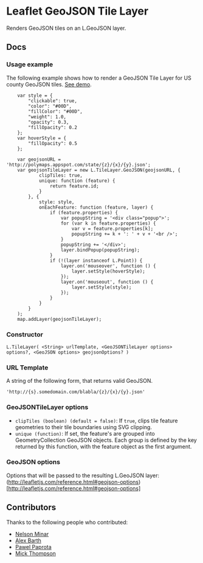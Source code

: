 # Leaflet GeoJSON Tile Layer
Renders GeoJSON tiles on an L.GeoJSON layer.

## Docs

### Usage example
The following example shows how to render a GeoJSON Tile Layer for US county GeoJSON tiles. [See demo](http://bl.ocks.org/glenrobertson/6203331).

        var style = {
            "clickable": true,
            "color": "#00D",
            "fillColor": "#00D",
            "weight": 1.0,
            "opacity": 0.3,
            "fillOpacity": 0.2
        };
        var hoverStyle = {
            "fillOpacity": 0.5
        };

        var geojsonURL = 'http://polymaps.appspot.com/state/{z}/{x}/{y}.json';
        var geojsonTileLayer = new L.TileLayer.GeoJSON(geojsonURL, {
                clipTiles: true,
                unique: function (feature) {
                    return feature.id; 
                }
            }, {
                style: style,
                onEachFeature: function (feature, layer) {
                    if (feature.properties) {
                        var popupString = '<div class="popup">';
                        for (var k in feature.properties) {
                            var v = feature.properties[k];
                            popupString += k + ': ' + v + '<br />';
                        }
                        popupString += '</div>';
                        layer.bindPopup(popupString);
                    }
                    if (!(layer instanceof L.Point)) {
                        layer.on('mouseover', function () {
                            layer.setStyle(hoverStyle);
                        });
                        layer.on('mouseout', function () {
                            layer.setStyle(style);
                        });
                    }
                }
            }
        );
        map.addLayer(geojsonTileLayer);

### Constructor
    L.TileLayer( <String> urlTemplate, <GeoJSONTileLayer options> options?, <GeoJSON options> geojsonOptions? )

### URL Template
A string of the following form, that returns valid GeoJSON.

    'http://{s}.somedomain.com/blabla/{z}/{x}/{y}.json'

### GeoJSONTileLayer options
* `clipTiles (boolean) (default = false)`: If `true`, clips tile feature geometries to their tile boundaries using SVG clipping.
* `unique (function)`: If set, the feature's are grouped into GeometryCollection GeoJSON objects. Each group is defined by the key returned by this function, with the feature object as the first argument.

### GeoJSON options
Options that will be passed to the resulting L.GeoJSON layer: (http://leafletjs.com/reference.html#geojson-options)[http://leafletjs.com/reference.html#geojson-options]


## Contributors
Thanks to the following people who contributed:

* [Nelson Minar](https://github.com/NelsonMinar)
* [Alex Barth](https://github.com/lxbarth)
* [Pawel Paprota](https://github.com/ppawel)
* [Mick Thompson](https://github.com/dthompson)
